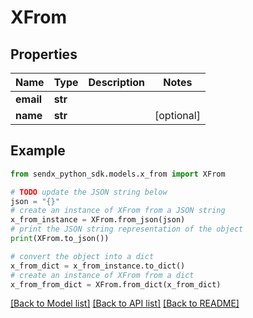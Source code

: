 # XFrom


## Properties

Name | Type | Description | Notes
------------ | ------------- | ------------- | -------------
**email** | **str** |  | 
**name** | **str** |  | [optional] 

## Example

```python
from sendx_python_sdk.models.x_from import XFrom

# TODO update the JSON string below
json = "{}"
# create an instance of XFrom from a JSON string
x_from_instance = XFrom.from_json(json)
# print the JSON string representation of the object
print(XFrom.to_json())

# convert the object into a dict
x_from_dict = x_from_instance.to_dict()
# create an instance of XFrom from a dict
x_from_from_dict = XFrom.from_dict(x_from_dict)
```
[[Back to Model list]](../README.md#documentation-for-models) [[Back to API list]](../README.md#documentation-for-api-endpoints) [[Back to README]](../README.md)


